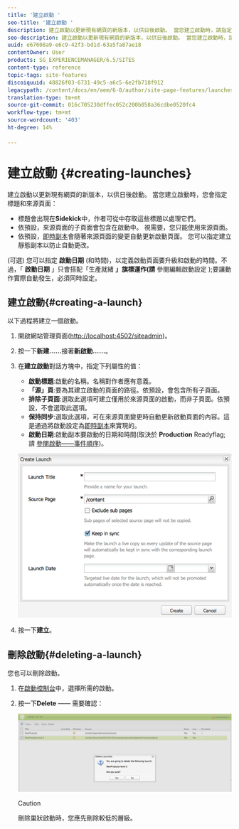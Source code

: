 ```yaml
---
title: '建立啟動 '
seo-title: '建立啟動 '
description: 建立啟動以更新現有網頁的新版本，以供日後啟動。 當您建立啟動時，請指定標題和來源頁面。
seo-description: 建立啟動以更新現有網頁的新版本，以供日後啟動。 當您建立啟動時，請指定標題和來源頁面。
uuid: e67608a9-e6c9-42f3-bd1d-63a5fa87ae18
contentOwner: User
products: SG_EXPERIENCEMANAGER/6.5/SITES
content-type: reference
topic-tags: site-features
discoiquuid: 48826f03-6731-49c5-a6c5-6e2fb718f912
legacypath: /content/docs/en/aem/6-0/author/site-page-features/launches
translation-type: tm+mt
source-git-commit: 016c705230dffec052c200b058a36cdbe0520fc4
workflow-type: tm+mt
source-wordcount: '403'
ht-degree: 14%

---
```



# 建立啟動 {#creating-launches}

建立啟動以更新現有網頁的新版本，以供日後啟動。 當您建立啟動時，您會指定標題和來源頁面：

* 標題會出現在&#x200B;**Sidekick**&#x200B;中，作者可從中存取這些標題以處理它們。
* 依預設，來源頁面的子頁面會包含在啟動中。 視需要，您只能使用來源頁面。
* 依預設，[即時副本](/help/sites-administering/msm.md)會隨著來源頁面的變更自動更新啟動頁面。 您可以指定建立靜態副本以防止自動更改。

(可選) 您可以指定 **啟動日期**  (和時間)，以定義啟動頁面要升級和啟動的時間。不過，「 **啟動日期** 」只會搭配「生產就緒 **」旗標運作(請** 參閱編輯啟動設定 [](/help/sites-classic-ui-authoring/classic-launches-editing.md#editing-a-launch-configuration));要讓動作實際自動發生，必須同時設定。

## 建立啟動{#creating-a-launch}

以下過程將建立一個啟動。

1. 開啟網站管理頁面([http://localhost:4502/siteadmin](http://localhost:4502/siteadmin))。
1. 按一下&#x200B;**新建……**&#x200B;接著&#x200B;**新啟動……**。
1. 在&#x200B;**建立啟動**&#x200B;對話方塊中，指定下列屬性的值：

   * **啟動標題**:啟動的名稱。名稱對作者應有意義。
   * **「源」頁**:要為其建立啟動的頁面的路徑。依預設，會包含所有子頁面。
   * **排除子頁面**:選取此選項可建立僅用於來源頁面的啟動，而非子頁面。依預設，不會選取此選項。
   * **保持同步**:選取此選項，可在來源頁面變更時自動更新啟動頁面的內容。這是通過將啟動設定為[即時副本](/help/sites-administering/msm.md)來實現的。
   * **啟動日期**:啟動副本要啟動的日期和時間(取決於 **Production** Readyflag;請 [參閱啟動——事件順序](/help/sites-authoring/launches.md#launches-the-order-of-events))。

   ![chlimage_1-99](assets/chlimage_1-99a.png)

1. 按一下&#x200B;**建立**。

## 刪除啟動{#deleting-a-launch}

您也可以刪除啟動。

1. 在[啟動控制台](/help/sites-classic-ui-authoring/classic-launches.md)中，選擇所需的啟動。
1. 按一下&#x200B;**Delete** —— 需要確認：

   ![chlimage_1-100](assets/chlimage_1-100a.png)

   >[!CAUTION]
   >
   >刪除巢狀啟動時，您應先刪除較低的層級。

